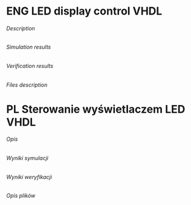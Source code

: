 # ENG LED display control VHDL
###### Description


###### Simulation results


###### Verification results


###### Files description


# PL Sterowanie wyświetlaczem LED VHDL
###### Opis


###### Wyniki symulacji


###### Wyniki weryfikacji


###### Opis plików
